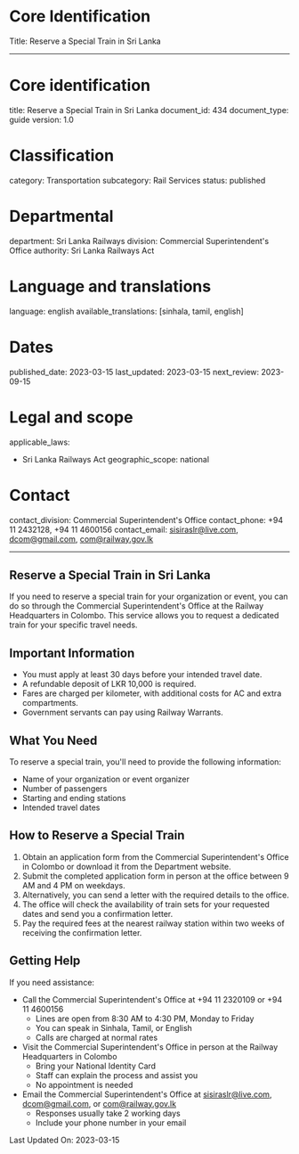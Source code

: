 # Core Identification
Title: Reserve a Special Train in Sri Lanka

---
# Core identification
title: Reserve a Special Train in Sri Lanka
document_id: 434
document_type: guide
version: 1.0

# Classification
category: Transportation
subcategory: Rail Services
status: published

# Departmental
department: Sri Lanka Railways
division: Commercial Superintendent's Office
authority: Sri Lanka Railways Act

# Language and translations
language: english
available_translations: [sinhala, tamil, english]

# Dates
published_date: 2023-03-15
last_updated: 2023-03-15
next_review: 2023-09-15

# Legal and scope
applicable_laws:
 - Sri Lanka Railways Act
geographic_scope: national

# Contact
contact_division: Commercial Superintendent's Office
contact_phone: +94 11 2432128, +94 11 4600156
contact_email: sisiraslr@live.com, dcom@gmail.com, com@railway.gov.lk

---

## Reserve a Special Train in Sri Lanka

If you need to reserve a special train for your organization or event, you can do so through the Commercial Superintendent's Office at the Railway Headquarters in Colombo. This service allows you to request a dedicated train for your specific travel needs.

## Important Information

- You must apply at least 30 days before your intended travel date.
- A refundable deposit of LKR 10,000 is required.
- Fares are charged per kilometer, with additional costs for AC and extra compartments.
- Government servants can pay using Railway Warrants.

## What You Need

To reserve a special train, you'll need to provide the following information:
- Name of your organization or event organizer
- Number of passengers
- Starting and ending stations
- Intended travel dates

## How to Reserve a Special Train

1. Obtain an application form from the Commercial Superintendent's Office in Colombo or download it from the Department website.
2. Submit the completed application form in person at the office between 9 AM and 4 PM on weekdays.
3. Alternatively, you can send a letter with the required details to the office.
4. The office will check the availability of train sets for your requested dates and send you a confirmation letter.
5. Pay the required fees at the nearest railway station within two weeks of receiving the confirmation letter.

## Getting Help

If you need assistance:
- Call the Commercial Superintendent's Office at +94 11 2320109 or +94 11 4600156
    - Lines are open from 8:30 AM to 4:30 PM, Monday to Friday
    - You can speak in Sinhala, Tamil, or English
    - Calls are charged at normal rates
- Visit the Commercial Superintendent's Office in person at the Railway Headquarters in Colombo
    - Bring your National Identity Card
    - Staff can explain the process and assist you
    - No appointment is needed
- Email the Commercial Superintendent's Office at sisiraslr@live.com, dcom@gmail.com, or com@railway.gov.lk
    - Responses usually take 2 working days
    - Include your phone number in your email

Last Updated On: 2023-03-15
